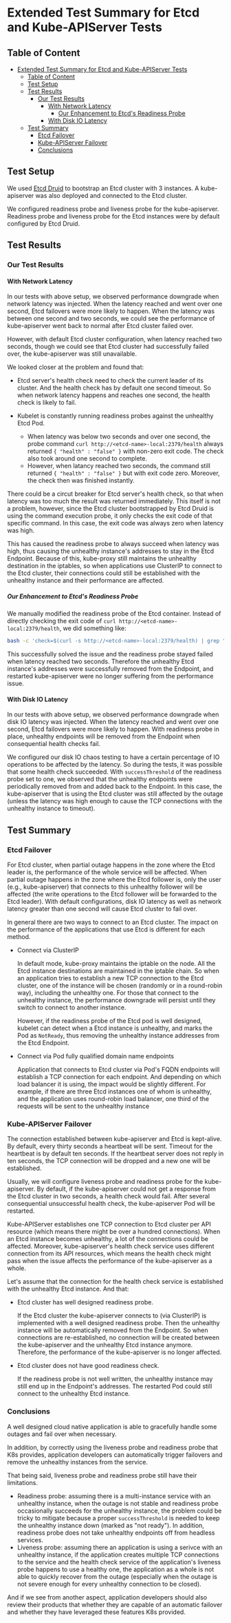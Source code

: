 # Extended Test Summary for Etcd and Kube-APIServer Tests

## Table of Content

- [Extended Test Summary for Etcd and Kube-APIServer Tests](#extended-test-summary-for-etcd-and-kube-apiserver-tests)
  - [Table of Content](#table-of-content)
  - [Test Setup](#test-setup)
  - [Test Results](#test-results)
    - [Our Test Results](#our-test-results)
      - [With Network Latency](#with-network-latency)
        - [Our Enhancement to Etcd's Readiness Probe](#our-enhancement-to-etcds-readiness-probe)
      - [With Disk IO Latency](#with-disk-io-latency)
  - [Test Summary](#test-summary)
    - [Etcd Failover](#etcd-failover)
    - [Kube-APIServer Failover](#kube-apiserver-failover)
    - [Conclusions](#conclusions)

## Test Setup

We used [Etcd Druid](https://github.com/gardener/etcd-druid) to bootstrap an Etcd cluster with 3 instances. A kube-apiserver was also deployed and connected to the Etcd cluster.

We configured readiness probe and liveness probe for the kube-apiserver. Readiness probe and liveness probe for the Etcd instances were by default configured by Etcd Druid.

## Test Results

### Our Test Results

#### With Network Latency

In our tests with above setup, we observed performance downgrade when network latency was injected. When the latency reached and went over one second, Etcd failovers were more likely to happen. When the latency was between one second and two seconds, we could see the performance of kube-apiserver went back to normal after Etcd cluster failed over.

However, with default Etcd cluster configuration, when latency reached two seconds, though we could see that Etcd cluster had successfully failed over, the kube-apiserver was still unavailable.

We looked closer at the problem and found that:

- Etcd server's health check need to check the current leader of its cluster. And the health check has by default one second timeout. So when network latency happens and reaches one second, the health check is likely to fail.
- Kubelet is constantly running readiness probes against the unhealthy Etcd Pod.

  - When latency was below two seconds and over one second, the probe command `curl http://<etcd-name>-local:2379/health` always returned `{ "health" : "false" }` with non-zero exit code. The check also took around one second to complete.
  - However, when latancy reached two seconds, the command still returned `{ "health" : "false" }` but with exit code zero. Moreover, the check then was finished instantly.
  
There could be a circut breaker for Etcd server's health check, so that when latency was too much the result was returned immediately. This itself is not a problem, however, since the Etcd cluster bootstrapped by Etcd Druid is using the command execution probe, it only checks the exit code of that specific command. In this case, the exit code was always zero when latency was high.

This has caused the readiness probe to always succeed when latency was high, thus causing the unhealthy instance's addresses to stay in the Etcd Endpoint. Because of this, kube-proxy still maintains the unhealthy destination in the iptables, so when applications use ClusterIP to connect to the Etcd cluster, their connections could still be established with the unhealthy instance and their performance are affected.

##### Our Enhancement to Etcd's Readiness Probe

We manually modified the readiness probe of the Etcd container. Instead of directly checking the exit code of `curl http://<etcd-name>-local:2379/health`, we did something like:

```bash
bash -c 'check=$(curl -s http://<etcd-name>-local:2379/health) | grep "true" && if [[ "$check" == "" ]]; then return 1; else return 0; fi'
```

This successfully solved the issue and the readiness probe stayed failed when latency reached two seconds. Therefore the unhealthy Etcd instance's addresses were successfully removed from the Endpoint, and restarted kube-apiserver were no longer suffering from the performance issue.

#### With Disk IO Latency

In our tests with above setup, we observed performance downgrade when disk IO latency was injected. When the latency reached and went over one second, Etcd failovers were more likely to happen. With readiness probe in place, unhealthy endpoints will be removed from the Endpoint when consequential health checks fail.

We configured our disk IO chaos testing to have a certain percentage of IO operations to be affected by the latency. So during the tests, it was possible that some health check succeeded. With `successThreshold` of the readiness probe set to one, we observed that the unhealthy endpoints were periodically removed from and added back to the Endpoint. In this case, the kube-apiserver that is using the Etcd cluster was still affected by the outage (unless the latency was high enough to cause the TCP connections with the unhealthy instance to timeout).

## Test Summary

### Etcd Failover

For Etcd cluster, when partial outage happens in the zone where the Etcd leader is, the performance of the whole service will be affected. When partial outage happens in the zone where the Etcd follower is, only the user (e.g., kube-apiserver) that connects to this unhealthy follower will be affected (the write operations to the Etcd follower will be forwarded to the Etcd leader). With default configurations, disk IO latency as well as network latency greater than one second will cause Etcd cluster to fail over.

In general there are two ways to connect to an Etcd cluster. The impact on the performance of the applications that use Etcd is different for each method.

- Connect via ClusterIP
  
  In default mode, kube-proxy maintains the iptable on the node. All the Etcd instance destinations are maintained in the iptable chain. So when an application tries to establish a new TCP connection to the Etcd cluster, one of the instance will be chosen (randomly or in a round-robin way), including the unhealthy one. For those that connect to the unhealthy instance, the performance downgrade will persist until they switch to connect to another instance.

  However, if the readiness probe of the Etcd pod is well designed, kubelet can detect when a Etcd instance is unhealthy, and marks the Pod as `NotReady`, thus removing the unhealthy instance addresses from the Etcd Endpoint.

- Connect via Pod fully qualified domain name endpoints

  Application that connects to Etcd cluster via Pod's FQDN endpoints will establish a TCP connection for each endpoint. And depending on which load balancer it is using, the impact would be slightly different. For example, if there are three Etcd instances one of whom is unhealthy, and the application uses round-robin load balancer, one third of the requests will be sent to the unhealthy instance

### Kube-APIServer Failover

The connection established between kube-apiserver and Etcd is kept-alive. By default, every thirty seconds a heartbeat will be sent. Timeout for the heartbeat is by default ten seconds. If the heartbeat server does not reply in ten seconds, the TCP connection will be dropped and a new one will be established.

Usually, we will configure liveness probe and readiness probe for the kube-apiserver. By default, if the kube-apiserver could not get a response from the Etcd cluster in two seconds, a health check would fail. After several consequential unsuccessful health check, the kube-apiserver Pod will be restarted.

Kube-APIServer establishes one TCP connection to Etcd cluster per API resource (which means there might be over a hundred connections). When an Etcd instance becomes unhealthy, a lot of the connections could be affected. Moreover, kube-apiserver's health check service uses different connection from its API resources, which means the health check might pass when the issue affects the performance of the kube-apiserver as a whole.

Let's assume that the connection for the health check service is established with the unhealthy Etcd instance. And that:

- Etcd cluster has well designed readiness probe.

  If the Etcd cluster the kube-apiserver connects to (via ClusterIP) is implemented with a well designed readiness probe. Then the unhealthy instance will be automatically removed from the Endpoint. So when connections are re-established, no connection will be created between the kube-apiserver and the unhealthy Etcd instance anymore. Therefore, the performance of the kube-apiserver is no longer affected.

- Etcd cluster does not have good readiness check.

  If the readiness probe is not well written, the unhealthy instance may still end up in the Endpoint's addresses. The restarted Pod could still connect to the unhealthy Etcd instance. 

### Conclusions

A well designed cloud native application is able to gracefully handle some outages and fail over when necessary.

In addition, by correctly using the liveness probe and readiness probe that K8s provides, application developers can automatically trigger failovers and remove the unhealthy instances from the service.

That being said, liveness probe and readiness probe still have their limitations.

- Readiness probe: assuming there is a multi-instance service with an unhealthy instance, when the outage is not stable and readiness probe occasionally succeeds for the unhealthy instance, the problem could be tricky to mitigate because a proper `successThreshold` is needed to keep the unhealthy instance down (marked as "not ready"). In addition, readiness probe does not take unhealthy endpoints off from headless services.
- Liveness probe: assuming there an application is using a serivce with an unhealthy instance, if the application creates multiple TCP connections to the service and the health check service of the application's liveness probe happens to use a healthy one, the application as a whole is not able to quickly recover from the outage (especially when the outage is not severe enough for every unhealthy connection to be closed).

And if we see from another aspect, application developers should also review their products that whether they are capable of an automatic failover and whether they have leveraged these features K8s provided.
